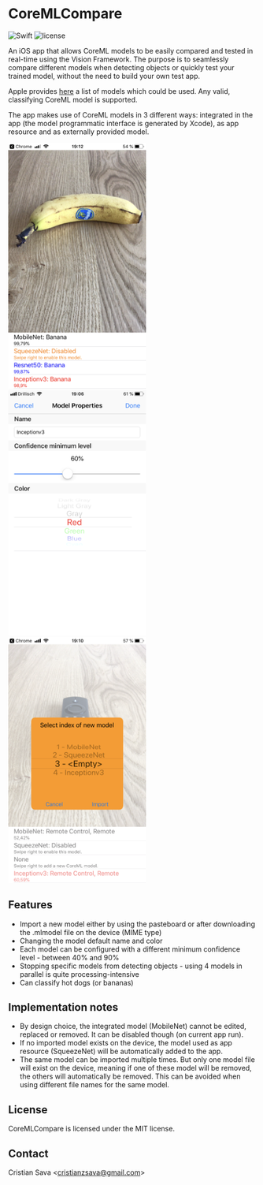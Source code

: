 # CoreMLCompare
![Swift](https://img.shields.io/badge/Swift-4.1-brightgreen.svg)
![license](https://img.shields.io/badge/license-MIT-blue.svg)

An iOS app that allows CoreML models to be easily compared and tested in real-time using the Vision Framework. The purpose is to seamlessly compare different models when detecting objects or quickly test your trained model, without the need to build your own test app.

Apple provides [here](https://developer.apple.com/machine-learning/) a list of models which could be used. Any valid, classifying CoreML model is supported.

The app makes use of CoreML models in 3 different ways: integrated in the app (the model programmatic interface is generated by Xcode), as app resource and as externally provided model.

<img src="/Screenshots/4.7-1.png" width=280> <img src="/Screenshots/4.7-2.png" width=280> <img src="/Screenshots/4.7-3.png" width=280>

## Features

- Import a new model either by using the pasteboard or after downloading the .mlmodel file on the device (MIME type)
- Changing the model default name and color
- Each model can be configured with a different minimum confidence level - between 40% and 90%
- Stopping specific models from detecting objects - using 4 models in parallel is quite processing-intensive
- Can classify hot dogs (or bananas)

## Implementation notes

- By design choice, the integrated model (MobileNet) cannot be edited, replaced or removed. It can be disabled though (on current app run).
- If no imported model exists on the device, the model used as app resource (SqueezeNet) will be automatically added to the app.
- The same model can be imported multiple times. But only one model file will exist on the device, meaning if one of these model will be removed, the others will automatically be removed. This can be avoided when using different file names for the same model.

## License

CoreMLCompare is licensed under the MIT license.

## Contact

Cristian Sava <<cristianzsava@gmail.com>>
